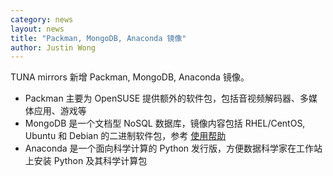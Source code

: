 ```yaml
---
category: news
layout: news
title: "Packman, MongoDB, Anaconda 镜像"
author: Justin Wong
---
```


TUNA mirrors 新增 Packman, MongoDB, Anaconda 镜像。

- Packman 主要为 OpenSUSE 提供额外的软件包，包括音视频解码器、多媒体应用、游戏等
- MongoDB 是一个文档型 NoSQL 数据库，镜像内容包括 RHEL/CentOS, Ubuntu 和 Debian 的二进制软件包，参考 [使用帮助](/help/mongodb)
- Anaconda 是一个面向科学计算的 Python 发行版，方便数据科学家在工作站上安装 Python 及其科学计算包

